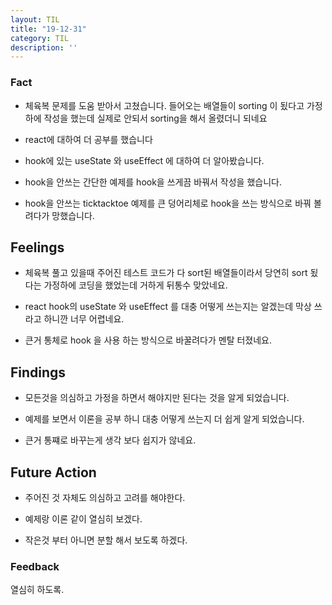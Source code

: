 ```yaml
---
layout: TIL
title: "19-12-31"
category: TIL
description: ''
---
```



### Fact

- 체육복 문제를 도움 받아서 고쳤습니다. 들어오는 배열들이 sorting 이 됬다고 가정하에 작성을 했는데 실제로 안되서 sorting을 해서 올렸더니 되네요  

- react에 대하여 더 공부를 했습니다

- hook에 있는 useState 와 useEffect 에 대하여 더 알아봤습니다.

- hook을 안쓰는 간단한 예제를 hook을 쓰게끔 바꿔서 작성을 했습니다.

- hook을 안쓰는 ticktacktoe 예제를 큰 덩어리체로 hook을 쓰는 방식으로 바꿔 볼려다가 망했습니다.

## Feelings

- 체육복 풀고 있을때 주어진 테스트 코드가 다 sort된 배열들이라서 당연히 sort 됬다는 가정하에 코딩을 했었는데 거하게 뒤통수 맞았네요.

- react hook의 useState 와 useEffect 를 대충 어떻게 쓰는지는 알겠는데 막상 쓰라고 하니깐 너무 어렵네요.

- 큰거 통체로 hook 을 사용 하는 방식으로 바꿀려다가 멘탈 터졌네요.

## Findings

- 모든것을 의심하고 가정을 하면서 해야지만 된다는 것을 알게 되었습니다.

- 예제를 보면서 이론을 공부 하니 대충 어떻게 쓰는지 더 쉽게 알게 되었습니다.

- 큰거 통쨰로 바꾸는게 생각 보다 쉽지가 않네요.

## Future Action

- 주어진 것 자체도 의심하고 고려를 해야한다.

- 예제랑 이론 같이 열심히 보겠다.

- 작은것 부터 아니면 분할 해서 보도록 하겠다.

### Feedback

열심히 하도록.